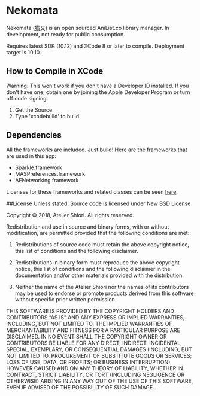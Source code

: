 # Nekomata
Nekomata (猫又) is an open sourced AniList.co library manager. In development, not ready for public consumption.
 
Requires latest SDK (10.12) and XCode 8 or later to compile. Deployment target is 10.10.

## How to Compile in XCode
Warning: This won't work if you don't have a Developer ID installed. If you don't have one, obtain one by joining the Apple Developer Program or turn off code signing.

1. Get the Source
2. Type 'xcodebuild' to build

## Dependencies
All the frameworks are included. Just build! Here are the frameworks that are used in this app:

* Sparkle.framework
* MASPreferences.framework
* AFNetworking.framework
 
Licenses for these frameworks and related classes can be seen [here](https://github.com/Atelier-Shiori/hachidori-toshokan/wiki/Credits).

##License
Unless stated, Source code is licensed under New BSD License
 
Copyright © 2018, Atelier Shiori.
All rights reserved.

Redistribution and use in source and binary forms, with or without modification, are permitted provided that the following conditions are met: 

1. Redistributions of source code must retain the above copyright notice, this list of conditions and the following disclaimer. 

2. Redistributions in binary form must reproduce the above copyright notice, this list of conditions and the following disclaimer in the documentation and/or other materials provided with the distribution. 

3. Neither the name of the Atelier Shiori nor the names of its contributors may be used to endorse or promote products derived from this software without specific prior written permission.


THIS SOFTWARE IS PROVIDED BY THE COPYRIGHT HOLDERS AND CONTRIBUTORS “AS IS” AND ANY EXPRESS OR IMPLIED WARRANTIES, INCLUDING, BUT NOT LIMITED TO, THE IMPLIED WARRANTIES OF MERCHANTABILITY AND FITNESS FOR A PARTICULAR PURPOSE ARE DISCLAIMED. IN NO EVENT SHALL THE COPYRIGHT OWNER OR CONTRIBUTORS BE LIABLE FOR ANY DIRECT, INDIRECT, INCIDENTAL, SPECIAL, EXEMPLARY, OR CONSEQUENTIAL DAMAGES (INCLUDING, BUT NOT LIMITED TO, PROCUREMENT OF SUBSTITUTE GOODS OR SERVICES; LOSS OF USE, DATA, OR PROFITS; OR BUSINESS INTERRUPTION) HOWEVER CAUSED AND ON ANY THEORY OF LIABILITY, WHETHER IN CONTRACT, STRICT LIABILITY, OR TORT (INCLUDING NEGLIGENCE OR OTHERWISE) ARISING IN ANY WAY OUT OF THE USE OF THIS SOFTWARE, EVEN IF ADVISED OF THE POSSIBILITY OF SUCH DAMAGE.
